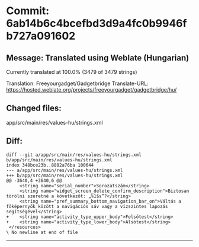 # Commit: 6ab14b6c4bcefbd3d9a4fc0b9946fb727a091602
## Message: Translated using Weblate (Hungarian)

Currently translated at 100.0% (3479 of 3479 strings)

Translation: Freeyourgadget/Gadgetbridge
Translate-URL: https://hosted.weblate.org/projects/freeyourgadget/gadgetbridge/hu/
## Changed files:
app/src/main/res/values-hu/strings.xml

## Diff:
```
diff --git a/app/src/main/res/values-hu/strings.xml b/app/src/main/res/values-hu/strings.xml
index 348bce23b..8802a76ba 100644
--- a/app/src/main/res/values-hu/strings.xml
+++ b/app/src/main/res/values-hu/strings.xml
@@ -3640,4 +3640,6 @@
     <string name="serial_number">Sorozatszám</string>
     <string name="widget_screen_delete_confirm_description">Biztosan törölni szeretné a következőt: „%1$s”?</string>
     <string name="pref_summary_bottom_navigation_bar_on">Váltás a főképernyők között a navigációs sáv vagy a vízszintes lapozás segítségével</string>
+    <string name="activity_type_upper_body">Felsőtest</string>
+    <string name="activity_type_lower_body">Alsótest</string>
 </resources>
\ No newline at end of file
```
-----------------------------------
